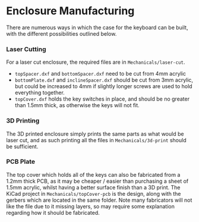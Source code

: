 # Enclosure Manufacturing

There are numerous ways in which the case for the keyboard can be built, with the different possibilities outlined below.

### Laser Cutting
For a laser cut enclosure, the required files are in `Mechanicals/laser-cut`. 
	
* `topSpacer.dxf` and `bottomSpacer.dxf` need to be cut from 4mm acrylic
* `bottomPlate.dxf` and `inclineSpacer.dxf` should be cut from 3mm acrylic, but could be increased to 4mm if slightly longer screws are used to hold everything together. 
* `topCover.dxf` holds the key switches in place, and should be no greater than 1.5mm thick, as otherwise the keys will not fit. 

### 3D Printing

The 3D printed enclosure simply prints the same parts as what would be laser cut, and as such printing all the files in `Mechanicals/3d-print` should be sufficient. 

### PCB Plate

The top cover which holds all of the keys can also be fabricated from a 1.2mm thick PCB, as it may be cheaper / easier than purchasing a sheet of 1.5mm acrylic, whilst having a better surface finish than a 3D print. The KiCad project in `Mechanicals/topCover-pcb` is the design, along with the gerbers which are located in the same folder. Note many fabricators will not like the file due to it missing layers, so may require some explanation regarding how it should be fabricated. 
